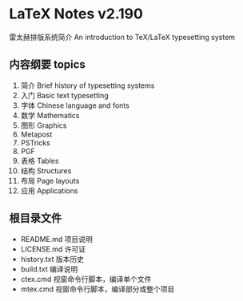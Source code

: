 # LaTeX Notes v2.190
雷太赫排版系统简介 An introduction to TeX/LaTeX typesetting system

## 内容纲要 topics
1. 简介 Brief history of typesetting systems
2. 入门 Basic text typesetting
3. 字体 Chinese language and fonts
4. 数学 Mathematics
5. 图形 Graphics
6. Metapost
7. PSTricks
8. PGF
9. 表格 Tables
10. 结构 Structures
11. 布局 Page layouts
12. 应用 Applications

## 根目录文件
* README.md   项目说明
* LICENSE.md  许可证
* history.txt 版本历史
* build.txt   编译说明
* ctex.cmd    视窗命令行脚本，编译单个文件
* mtex.cmd    视窗命令行脚本，编译部分或整个项目
